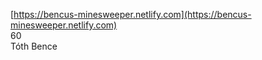 [https://bencus-minesweeper.netlify.com](https://bencus-minesweeper.netlify.com)<br>
60<br>
Tóth Bence

